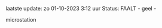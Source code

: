 laatste update: 
zo 01-10-2023  3:12   uur 
Status: FAALT - geel - 
<div class="service Y">microstation</div>